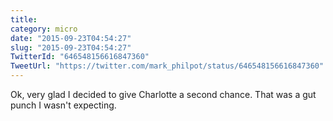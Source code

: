 ```yaml
---
title: 
category: micro
date: "2015-09-23T04:54:27"
slug: "2015-09-23T04:54:27"
TwitterId: "646548156616847360"
TweetUrl: "https://twitter.com/mark_philpot/status/646548156616847360"
---
```


Ok, very glad I decided to give Charlotte a second chance. That was a gut punch
I wasn't expecting.
